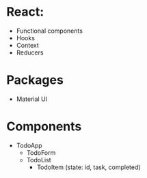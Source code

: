 # React:
- Functional components
- Hooks
- Context
- Reducers

# Packages
- Material UI

# Components
- TodoApp
  - TodoForm
  - TodoList
    - TodoItem (state: id, task, completed)
